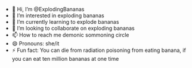 - 👋 Hi, I’m @ExplodingBananas
- 👀 I’m interested in exploding bananas
- 🌱 I’m currently learning to explode bananas
- 💞️ I’m looking to collaborate on exploding bananas
- 📫 How to reach me demonic sommoning circle
- 😄 Pronouns: she/it
- ⚡ Fun fact: You can die from radiation poisoning from eating banana, if you can eat ten million bananas at one time

<!---
ExplodingBananas/ExplodingBananas is a ✨ special ✨ repository because its `README.md` (this file) appears on your GitHub profile.
You can click the Preview link to take a look at your changes.
--->
